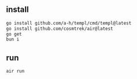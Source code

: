 ## install

```bash
go install github.com/a-h/templ/cmd/templ@latest
go install github.com/cosmtrek/air@latest
go get
bun i
```

## run

```bash
air run
```
